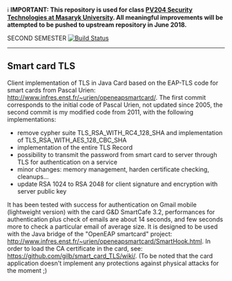 :information_source: **IMPORTANT: This repository is used for class [PV204 Security Technologies at Masaryk University](https://is.muni.cz/auth/predmety/predmet?lang=en;setlang=en;pvysl=3141746). All meaningful improvements will be attempted to be pushed to upstream repository in June 2018.**

SECOND SEMESTER [![Build Status](https://travis-ci.org/JavaCardSpot-dev/smart_card_TLS.svg?branch=master)](https://travis-ci.org/JavaCardSpot-dev/smart_card_TLS)

--------------
Smart card TLS   
--------------
Client implementation of TLS in Java Card based on the EAP-TLS code for smart cards from Pascal Urien: http://www.infres.enst.fr/~urien/openeapsmartcard/.
The first commit corresponds to the initial code of Pascal Urien, not updated since 2005, the second commit is my modified code from 2011, with the following implementations:

- remove cypher suite TLS_RSA_WITH_RC4_128_SHA and implementation of TLS_RSA_WITH_AES_128_CBC_SHA
- implementation of the entire TLS Record
- possibility to transmit the password from smart card to server through TLS for authentication on a service
- minor changes: memory management, harden certificate checking, cleanups...
- update RSA 1024 to RSA 2048 for client signature and encryption with server public key

It has been tested with success for authentication on Gmail mobile (lightweight version) with the card G&D SmartCafe 3.2, performances for authentication plus check of emails are about 14 seconds, and few seconds more to check a particular email of average size.
It is designed to be used with the Java bridge of the "OpenEAP smartcard" project: http://www.infres.enst.fr/~urien/openeapsmartcard/SmartHook.html.
In order to load the CA certificate in the card, see: https://github.com/gilb/smart_card_TLS/wiki/.
(To be noted that the card application doesn't implement any protections against physical attacks for the moment ;)
